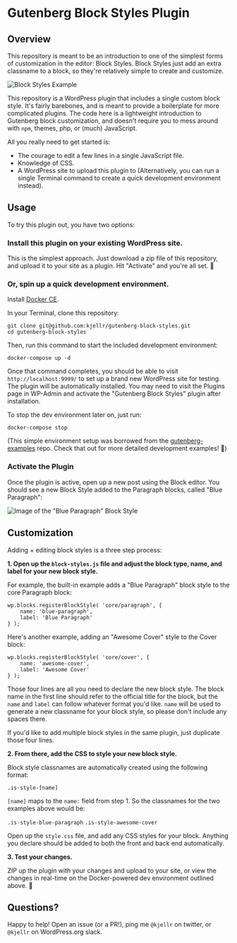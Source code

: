 # Gutenberg Block Styles Plugin

## Overview

This repository is meant to be an introduction to one of the simplest forms of customization in the editor: Block Styles. Block Styles just add an extra classname to a block, so they're relatively simple to create and customize. 

![Block Styles Example](https://cldup.com/xpyaqSiB3h-3000x3000.png)

This repository is a WordPress plugin that includes a single custom block style. It's fairly barebones, and is meant to provide a boilerplate for more complicated plugins. The code here is a lightweight introduction to Gutenberg block customization, and doesn't require you to mess around with `npm`, themes, php, or (much) JavaScript. 

All you really need to get started is: 

- The courage to edit a few lines in a single JavaScript file. 
- Knowledge of CSS.
- A WordPress site to upload this plugin to (Alternatively, you can run a single Terminal command to create a quick development environment instead).  

## Usage

To try this plugin out, you have two options: 

### Install this plugin on your existing WordPress site.

This is the simplest approach. Just download a zip file of this repository, and upload it to your site as a plugin. Hit "Activate" and you're all set. 👏

### Or, spin up a quick development environment. 
	
Install [Docker CE](https://hub.docker.com/search/?type=edition&offering=community). 

In your Terminal, clone this repository:

```
git clone git@github.com:kjellr/gutenberg-block-styles.git
cd gutenberg-block-styles
```

Then, run this command to start the included development environment: 

```
docker-compose up -d
```

Once that command completes, you should be able to visit `http://localhost:9999/` to set up a brand new WordPress site for testing. The plugin will be automatically installed. You may need to visit the Plugins page in WP-Admin and activate the "Gutenberg Block Styles" plugin after installation. 

To stop the dev environment later on, just run: 

```
docker-compose stop
```

(This simple environment setup was borrowed from the [gutenberg-examples](https://github.com/WordPress/gutenberg-examples) repo. Check that out for more detailed development examples! 🚀)

### Activate the Plugin

Once the plugin is active, open up a new post using the Block editor. You should see a new Block Style added to the Paragraph blocks, called "Blue Paragraph": 

![Image of the "Blue Paragraph" Block Style](https://cldup.com/8_Y_9ypKSK-3000x3000.png)

## Customization

Adding + editing block styles is a three step process: 

**1. Open up the `block-styles.js` file and adjust the block type, name, and label for your new block style.**

For example, the built-in example adds a "Blue Paragraph" block style to the core Paragraph block: 

```
wp.blocks.registerBlockStyle( 'core/paragraph', {
	name: 'blue-paragraph',
	label: 'Blue Paragraph'
} );
```

Here's another example, adding an "Awesome Cover" style to the Cover block: 

```
wp.blocks.registerBlockStyle( 'core/cover', {
	name: 'awesome-cover',
	label: 'Awesome Cover'
} );
```

Those four lines are all you need to declare the new block style. The block name in the first line should refer to the official title for the block, but the `name` and `label` can follow whatever format you'd like. `name` will be used to generate a new classname for your block style, so please don't include any spaces there. 

If you'd like to add multiple block styles in the same plugin, just duplicate those four lines.

**2. From there, add the CSS to style your new block style.**

Block style classnames are automatically created using the following format: 

`.is-style-[name]`

`[name]` maps to the `name:` field from step 1. So the classnames for the two examples above would be: 

`.is-style-blue-paragraph`
`.is-style-awesome-cover`

Open up the `style.css` file, and add any CSS styles for your block. Anything you declare should be added to both the front and back end automatically.

**3. Test your changes.**

ZIP up the plugin with your changes and upload to your site, or view the changes in real-time on the Docker-powered dev environment outlined above. 🎉

## Questions? 

Happy to help! Open an issue (or a PR!), ping me `@kjellr` on twitter, or `@kjellr` on WordPress.org slack. 
